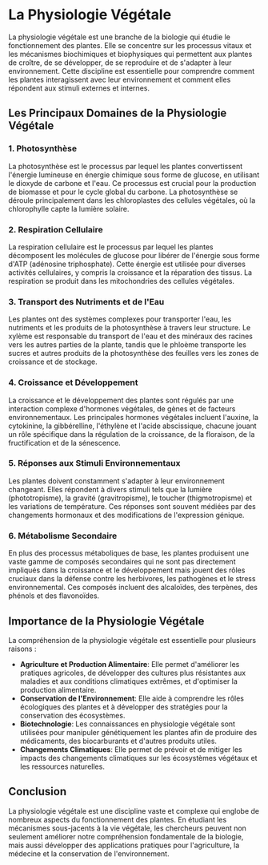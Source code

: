 # La Physiologie Végétale

La physiologie végétale est une branche de la biologie qui étudie le fonctionnement des plantes. Elle se concentre sur les processus vitaux et les mécanismes biochimiques et biophysiques qui permettent aux plantes de croître, de se développer, de se reproduire et de s'adapter à leur environnement. Cette discipline est essentielle pour comprendre comment les plantes interagissent avec leur environnement et comment elles répondent aux stimuli externes et internes.

## Les Principaux Domaines de la Physiologie Végétale

### 1. **Photosynthèse**

La photosynthèse est le processus par lequel les plantes convertissent l'énergie lumineuse en énergie chimique sous forme de glucose, en utilisant le dioxyde de carbone et l'eau. Ce processus est crucial pour la production de biomasse et pour le cycle global du carbone. La photosynthèse se déroule principalement dans les chloroplastes des cellules végétales, où la chlorophylle capte la lumière solaire.

### 2. **Respiration Cellulaire**

La respiration cellulaire est le processus par lequel les plantes décomposent les molécules de glucose pour libérer de l'énergie sous forme d'ATP (adénosine triphosphate). Cette énergie est utilisée pour diverses activités cellulaires, y compris la croissance et la réparation des tissus. La respiration se produit dans les mitochondries des cellules végétales.

### 3. **Transport des Nutriments et de l'Eau**

Les plantes ont des systèmes complexes pour transporter l'eau, les nutriments et les produits de la photosynthèse à travers leur structure. Le xylème est responsable du transport de l'eau et des minéraux des racines vers les autres parties de la plante, tandis que le phloème transporte les sucres et autres produits de la photosynthèse des feuilles vers les zones de croissance et de stockage.

### 4. **Croissance et Développement**

La croissance et le développement des plantes sont régulés par une interaction complexe d'hormones végétales, de gènes et de facteurs environnementaux. Les principales hormones végétales incluent l'auxine, la cytokinine, la gibbérelline, l'éthylène et l'acide abscissique, chacune jouant un rôle spécifique dans la régulation de la croissance, de la floraison, de la fructification et de la sénescence.

### 5. **Réponses aux Stimuli Environnementaux**

Les plantes doivent constamment s'adapter à leur environnement changeant. Elles répondent à divers stimuli tels que la lumière (phototropisme), la gravité (gravitropisme), le toucher (thigmotropisme) et les variations de température. Ces réponses sont souvent médiées par des changements hormonaux et des modifications de l'expression génique.

### 6. **Métabolisme Secondaire**

En plus des processus métaboliques de base, les plantes produisent une vaste gamme de composés secondaires qui ne sont pas directement impliqués dans la croissance et le développement mais jouent des rôles cruciaux dans la défense contre les herbivores, les pathogènes et le stress environnemental. Ces composés incluent des alcaloïdes, des terpènes, des phénols et des flavonoïdes.

## Importance de la Physiologie Végétale

La compréhension de la physiologie végétale est essentielle pour plusieurs raisons :

- **Agriculture et Production Alimentaire**: Elle permet d'améliorer les pratiques agricoles, de développer des cultures plus résistantes aux maladies et aux conditions climatiques extrêmes, et d'optimiser la production alimentaire.
- **Conservation de l'Environnement**: Elle aide à comprendre les rôles écologiques des plantes et à développer des stratégies pour la conservation des écosystèmes.
- **Biotechnologie**: Les connaissances en physiologie végétale sont utilisées pour manipuler génétiquement les plantes afin de produire des médicaments, des biocarburants et d'autres produits utiles.
- **Changements Climatiques**: Elle permet de prévoir et de mitiger les impacts des changements climatiques sur les écosystèmes végétaux et les ressources naturelles.

## Conclusion

La physiologie végétale est une discipline vaste et complexe qui englobe de nombreux aspects du fonctionnement des plantes. En étudiant les mécanismes sous-jacents à la vie végétale, les chercheurs peuvent non seulement améliorer notre compréhension fondamentale de la biologie, mais aussi développer des applications pratiques pour l'agriculture, la médecine et la conservation de l'environnement.